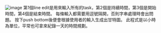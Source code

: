 ![image](https://github.com/mini-duan/Gantt-chart/assets/155948514/37c94684-e27f-4d44-af67-7300a66b906c)
第1個line edit是用來輸入所有的task，第2個是持續時間，第3個是開始時間，第4個是結束時間。
每條輸入都需要用逗號隔開，否則字串處理時會出問題。
按下push bottom後便會根據使用者的輸入生成出甘特圖。
此程式是以小時為單位，平常也可拿來紀錄一天的時間規劃。
